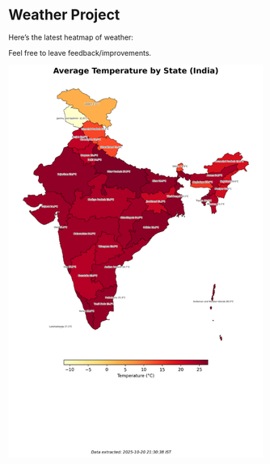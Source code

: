# Weather Project

Here’s the latest heatmap of weather:

Feel free to leave feedback/improvements.

![India Heatmap](docs/assets/india_heatmap.png?v=F65CA8)
